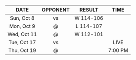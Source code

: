 |    DATE     |         OPPONENT          |  RESULT   |  TIME   |
|:-----------:|:-------------------------:|:---------:|:-------:|
| Sun, Oct 8  |     vs [](/r/sixers)      | W 114-106 |         |
| Mon, Oct 9  |     @ [](/r/nyknicks)     | L 114-107 |         |
| Wed, Oct 11 |      @ [](/r/sixers)      | W 112-101 |         |
| Tue, Oct 17 |    vs [](/r/nyknicks)     |           |  LIVE   |
| Thu, Oct 19 | @ [](/r/charlottehornets) |           | 7:00 PM |